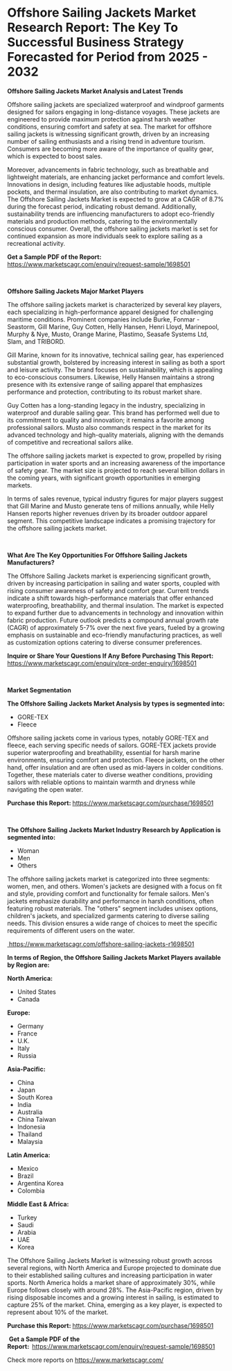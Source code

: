 <p><h1>Offshore Sailing Jackets Market Research Report: The Key To Successful Business Strategy Forecasted for Period from 2025 - 2032</h1></p><p><strong>Offshore Sailing Jackets Market Analysis and Latest Trends</strong></p>
<p><p>Offshore sailing jackets are specialized waterproof and windproof garments designed for sailors engaging in long-distance voyages. These jackets are engineered to provide maximum protection against harsh weather conditions, ensuring comfort and safety at sea. The market for offshore sailing jackets is witnessing significant growth, driven by an increasing number of sailing enthusiasts and a rising trend in adventure tourism. Consumers are becoming more aware of the importance of quality gear, which is expected to boost sales.</p><p>Moreover, advancements in fabric technology, such as breathable and lightweight materials, are enhancing jacket performance and comfort levels. Innovations in design, including features like adjustable hoods, multiple pockets, and thermal insulation, are also contributing to market dynamics. The Offshore Sailing Jackets Market is expected to grow at a CAGR of 8.7% during the forecast period, indicating robust demand. Additionally, sustainability trends are influencing manufacturers to adopt eco-friendly materials and production methods, catering to the environmentally conscious consumer. Overall, the offshore sailing jackets market is set for continued expansion as more individuals seek to explore sailing as a recreational activity.</p></p>
<p><strong>Get a Sample PDF of the Report:&nbsp;</strong> <a href="https://www.marketscagr.com/enquiry/request-sample/1698501?utm_campaign=1920&utm_medium=2&utm_source=Github&utm_content=ia&utm_term=07022025&utm_id=offshore-sailing-jackets">https://www.marketscagr.com/enquiry/request-sample/1698501</a></p>
<p>&nbsp;</p>
<p><strong>Offshore Sailing Jackets Major Market Players</strong></p>
<p><p>The offshore sailing jackets market is characterized by several key players, each specializing in high-performance apparel designed for challenging maritime conditions. Prominent companies include Burke, Fonmar - Seastorm, Gill Marine, Guy Cotten, Helly Hansen, Henri Lloyd, Marinepool, Murphy & Nye, Musto, Orange Marine, Plastimo, Seasafe Systems Ltd, Slam, and TRIBORD. </p><p>Gill Marine, known for its innovative, technical sailing gear, has experienced substantial growth, bolstered by increasing interest in sailing as both a sport and leisure activity. The brand focuses on sustainability, which is appealing to eco-conscious consumers. Likewise, Helly Hansen maintains a strong presence with its extensive range of sailing apparel that emphasizes performance and protection, contributing to its robust market share.</p><p>Guy Cotten has a long-standing legacy in the industry, specializing in waterproof and durable sailing gear. This brand has performed well due to its commitment to quality and innovation; it remains a favorite among professional sailors. Musto also commands respect in the market for its advanced technology and high-quality materials, aligning with the demands of competitive and recreational sailors alike.</p><p>The offshore sailing jackets market is expected to grow, propelled by rising participation in water sports and an increasing awareness of the importance of safety gear. The market size is projected to reach several billion dollars in the coming years, with significant growth opportunities in emerging markets.</p><p>In terms of sales revenue, typical industry figures for major players suggest that Gill Marine and Musto generate tens of millions annually, while Helly Hansen reports higher revenues driven by its broader outdoor apparel segment. This competitive landscape indicates a promising trajectory for the offshore sailing jackets market.</p></p>
<p>&nbsp;</p>
<p><strong>What Are The Key Opportunities For Offshore Sailing Jackets Manufacturers?</strong></p>
<p><p>The Offshore Sailing Jackets market is experiencing significant growth, driven by increasing participation in sailing and water sports, coupled with rising consumer awareness of safety and comfort gear. Current trends indicate a shift towards high-performance materials that offer enhanced waterproofing, breathability, and thermal insulation. The market is expected to expand further due to advancements in technology and innovation within fabric production. Future outlook predicts a compound annual growth rate (CAGR) of approximately 5-7% over the next five years, fueled by a growing emphasis on sustainable and eco-friendly manufacturing practices, as well as customization options catering to diverse consumer preferences.</p></p>
<p><strong>Inquire or Share Your Questions If Any Before Purchasing This Report:</strong> <a href="https://www.marketscagr.com/enquiry/pre-order-enquiry/1698501?utm_campaign=1920&utm_medium=2&utm_source=Github&utm_content=ia&utm_term=07022025&utm_id=offshore-sailing-jackets">https://www.marketscagr.com/enquiry/pre-order-enquiry/1698501</a></p>
<p>&nbsp;</p>
<p><strong>Market Segmentation</strong></p>
<p><strong>The Offshore Sailing Jackets Market Analysis by types is segmented into:</strong></p>
<p><ul><li>GORE-TEX</li><li>Fleece</li></ul></p>
<p><p>Offshore sailing jackets come in various types, notably GORE-TEX and fleece, each serving specific needs of sailors. GORE-TEX jackets provide superior waterproofing and breathability, essential for harsh marine environments, ensuring comfort and protection. Fleece jackets, on the other hand, offer insulation and are often used as mid-layers in colder conditions. Together, these materials cater to diverse weather conditions, providing sailors with reliable options to maintain warmth and dryness while navigating the open water.</p></p>
<p><strong>Purchase this Report:&nbsp;</strong><a href="https://www.marketscagr.com/purchase/1698501?utm_campaign=1920&utm_medium=2&utm_source=Github&utm_content=ia&utm_term=07022025&utm_id=offshore-sailing-jackets">https://www.marketscagr.com/purchase/1698501</a></p>
<p>&nbsp;</p>
<p><strong>The Offshore Sailing Jackets Market Industry Research by Application is segmented into:</strong></p>
<p><ul><li>Woman</li><li>Men</li><li>Others</li></ul></p>
<p><p>The offshore sailing jackets market is categorized into three segments: women, men, and others. Women's jackets are designed with a focus on fit and style, providing comfort and functionality for female sailors. Men's jackets emphasize durability and performance in harsh conditions, often featuring robust materials. The "others" segment includes unisex options, children's jackets, and specialized garments catering to diverse sailing needs. This division ensures a wide range of choices to meet the specific requirements of different users on the water.</p></p>
<p><a href="https://www.marketscagr.com/offshore-sailing-jackets-r1698501?utm_campaign=1920&utm_medium=2&utm_source=Github&utm_content=ia&utm_term=07022025&utm_id=offshore-sailing-jackets">&nbsp;https://www.marketscagr.com/offshore-sailing-jackets-r1698501</a></p>
<p><strong>In terms of Region, the Offshore Sailing Jackets Market Players available by Region are:</strong></p>
<p>
    <p> <strong> North America: </strong>
        <ul>
            <li>United States</li>
            <li>Canada</li>
        </ul>
        </p> 
    <p> <strong> Europe: </strong>
        <ul>
            <li>Germany</li>
            <li>France</li>
            <li>U.K.</li>
            <li>Italy</li>
            <li>Russia</li>
        </ul>
        </p> 
    <p> <strong> Asia-Pacific: </strong>
        <ul>
            <li>China</li>
            <li>Japan</li>
            <li>South Korea</li>
            <li>India</li>
            <li>Australia</li>
            <li>China Taiwan</li>
            <li>Indonesia</li>
            <li>Thailand</li>
            <li>Malaysia</li>
        </ul>
        </p> 
    <p> <strong> Latin America: </strong>
        <ul>
            <li>Mexico</li>
            <li>Brazil</li>
            <li>Argentina Korea</li>
            <li>Colombia</li>
        </ul>
        </p> 
    <p> <strong> Middle East & Africa: </strong>
        <ul>
            <li>Turkey</li>
            <li>Saudi</li>
            <li>Arabia</li>
            <li>UAE</li>
            <li>Korea</li>
        </ul>
    </p>
    </p>
<p><p>The Offshore Sailing Jackets Market is witnessing robust growth across several regions, with North America and Europe projected to dominate due to their established sailing cultures and increasing participation in water sports. North America holds a market share of approximately 30%, while Europe follows closely with around 28%. The Asia-Pacific region, driven by rising disposable incomes and a growing interest in sailing, is estimated to capture 25% of the market. China, emerging as a key player, is expected to represent about 10% of the market.</p></p>
<p><strong>Purchase this Report: </strong><a href="https://www.marketscagr.com/purchase/1698501?utm_campaign=1920&utm_medium=2&utm_source=Github&utm_content=ia&utm_term=07022025&utm_id=offshore-sailing-jackets">https://www.marketscagr.com/purchase/1698501</a></p>
<p>&nbsp;<strong>Get a Sample PDF of the Report:&nbsp;&nbsp;</strong><a href="https://www.marketscagr.com/enquiry/request-sample/1698501?utm_campaign=1920&utm_medium=2&utm_source=Github&utm_content=ia&utm_term=07022025&utm_id=offshore-sailing-jackets">https://www.marketscagr.com/enquiry/request-sample/1698501</a></p>
<p><strong></strong></p>
<p>Check more reports on <a href="https://www.marketscagr.com/?utm_campaign=1920&utm_medium=2&utm_source=Github&utm_content=ia&utm_term=07022025&utm_id=offshore-sailing-jackets">https://www.marketscagr.com/</a></p>